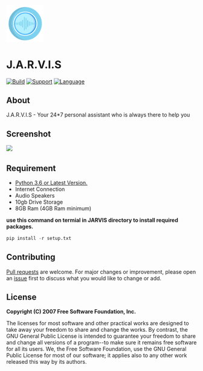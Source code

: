 <img src="https://raw.githubusercontent.com/Adapt-Development/J.A.R.V.I.S/master/images/Source.png" width="100px">

# J.A.R.V.I.S

[![Build](https://img.shields.io/badge/Build-Passing-red?style=for-the-badge&logo=appveyor)]()
[![Support](https://img.shields.io/badge/Supports-Windows%2010-9cf?style=for-the-badge)](https://python.org/about/)
[![Language](https://img.shields.io/badge/Written%20Language-Python-green?style=for-the-badge)](https://python.org/about/)

## About
J.A.R.V.I.S - Your 24*7 personal assistant who is always there to help you

## Screenshot
<img src="https://media.discordapp.net/attachments/836962944196673576/853627908795138048/unknown.png?width=1066&height=599" width="600px">

## Requirement 

- <a href="https://python.org/downloads">Python 3.6 or Latest Version.</a>
- Internet Connection
- Audio Speakers
- 10gb Drive Storage
- 8GB Ram (4GB Ram minimum)

**use this command on termial in JARVIS directory to install required packages.**
```python
pip install -r setup.txt
```

## Contributing
<a href="https://github.com/sijey-praveen/Kiyd/pulls">Pull requests</a> are welcome. For major changes or improvement, please open an <a href="https://github.com/sijey-praveen/Kiyd/issues">issue</a> first to discuss what you would like to change or add.  

## License
**Copyright (C) 2007 Free Software Foundation, Inc.**

The licenses for most software and other practical works are designed
to take away your freedom to share and change the works.  By contrast,
the GNU General Public License is intended to guarantee your freedom to
share and change all versions of a program--to make sure it remains free
software for all its users.  We, the Free Software Foundation, use the
GNU General Public License for most of our software; it applies also to
any other work released this way by its authors.
